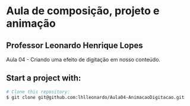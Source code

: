 <h1>Aula de composição, projeto e animação</h1>

<h2>Professor Leonardo Henrique Lopes</h2>

<p>Aula 04 - Criando uma efeito de digitação em nosso conteúdo.</p>

<h2>Start a project with:</h2>

```bash
# Clone this repository:
$ git clone git@github.com:lhlleonardo/Aula04-AnimacaoDigitacao.git
```